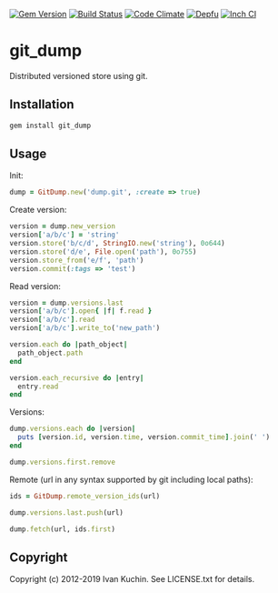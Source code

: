 [![Gem Version](https://img.shields.io/gem/v/git_dump?logo=rubygems)](https://rubygems.org/gems/git_dump)
[![Build Status](https://img.shields.io/github/workflow/status/toy/git_dump/check/master?logo=github)](https://github.com/toy/git_dump/actions/workflows/check.yml)
[![Code Climate](https://img.shields.io/codeclimate/maintainability/toy/git_dump?logo=codeclimate)](https://codeclimate.com/github/toy/git_dump)
[![Depfu](https://img.shields.io/depfu/toy/git_dump)](https://depfu.com/github/toy/git_dump)
[![Inch CI](https://inch-ci.org/github/toy/git_dump.svg?branch=master)](https://inch-ci.org/github/toy/git_dump)

# git_dump

Distributed versioned store using git.

## Installation

```sh
gem install git_dump
```

## Usage

Init:

```rb
dump = GitDump.new('dump.git', :create => true)
```

Create version:

```rb
version = dump.new_version
version['a/b/c'] = 'string'
version.store('b/c/d', StringIO.new('string'), 0o644)
version.store('d/e', File.open('path'), 0o755)
version.store_from('e/f', 'path')
version.commit(:tags => 'test')
```

Read version:

```rb
version = dump.versions.last
version['a/b/c'].open{ |f| f.read }
version['a/b/c'].read
version['a/b/c'].write_to('new_path')

version.each do |path_object|
  path_object.path
end

version.each_recursive do |entry|
  entry.read
end
```

Versions:

```rb
dump.versions.each do |version|
  puts [version.id, version.time, version.commit_time].join(' ')
end

dump.versions.first.remove
```

Remote (url in any syntax supported by git including local paths):

```rb
ids = GitDump.remote_version_ids(url)

dump.versions.last.push(url)

dump.fetch(url, ids.first)
```

## Copyright

Copyright (c) 2012-2019 Ivan Kuchin. See LICENSE.txt for details.
